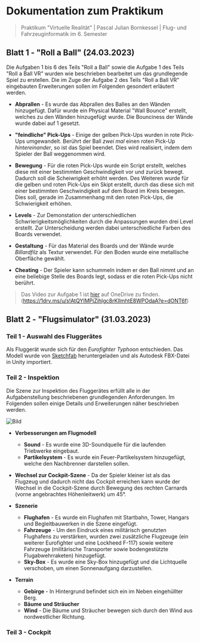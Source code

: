 # Dokumentation zum Praktikum

> Praktikum "Virtuelle Realität"  |  Pascal Julian Bornkessel  |  Flug- und Fahrzeuginformatik im 6. Semester


## Blatt 1 - "Roll a Ball" (24.03.2023)
Die Aufgaben 1 bis 6 des Teils "Roll a Ball" sowie die Aufgabe 1 des Teils "Roll a Ball VR" wurden wie beschrieben bearbeitet um das grundlegende Spiel zu erstellen. Die im Zuge der Aufgabe 2 des Teils "Roll a Ball VR" eingebauten Erweiterungen sollen im Folgenden gesondert erläutert werden. 

* **Abprallen** - Es wurde das Abprallen des Balles an den Wänden hinzugefügt. Dafür wurde ein Physical Material "Wall Bounce" erstellt, welches zu den Wänden hinzugefügt wurde. Die Bounciness der Wände wurde dabei auf 1 gesetzt.

* **"feindliche" Pick-Ups** - Einige der gelben Pick-Ups wurden in rote Pick-Ups umgewandelt. Berührt der Ball _zwei mal_ einen roten Pick-Up _hintereinander_, so ist das Spiel beendet. Dies wird realisiert, indem dem Spieler der Ball weggenommen wird.

* **Bewegung** - Für die roten Pick-Ups wurde ein Script erstellt, welches diese mit einer bestimmten Geschwindigkeit vor und zurück bewegt. Dadurch soll die Scheiwrigkeit erhöht werden. Des Weiteren wurde für die gelben und roten Pick-Ups ein Skipt erstellt, durch das diese sich mit einer bestimmten Geschwindigkeit auf dem Board im Kreis bewegen. Dies soll, gerade im Zusammenhang mit den roten Pick-Ups, die Schwierigkeit erhöhen.

* **Levels** - Zur Demonstation der unterschiedlichen Schwrierigkeitsmöglichkeiten durch die Anpassungen wurden drei Level erstellt. Zur Unterscheidung werden dabei unterschiedliche Farben des Boards verwendet.

* **Gestaltung** - Für das Material des Boards und der Wände wurde _Billardfilz_ als Textur verwendet. Für den Boden wurde eine metallische Oberfläche gewählt.

* **Cheating** -  Der Spieler kann schummeln indem er den Ball nimmt und an eine beliebige Stelle des Boards legt, sodass er die roten Pick-Ups nicht berührt.

> Das Video zur Aufgabe 1 ist [hier](https://1drv.ms/u/s!AtQYIMPjZihlgc8rKIlmhtE8WPOdaA?e=dONT6f) auf OneDrive zu finden. (https://1drv.ms/u/s!AtQYIMPjZihlgc8rKIlmhtE8WPOdaA?e=dONT6f)


## Blatt 2 - "Flugsimulator" (31.03.2023)
### Teil 1 - Auswahl des Fluggerätes
Als Fluggerät wurde sich für den _Eurofighter Typhoon_ entschieden. Das Modell wurde von [Sketchfab](https://sketchfab.com/) heruntergeladen und als Autodesk FBX-Datei in Unity importiert.

### Teil 2 - Inspektion
Die Szene zur Inspektion des Fluggerätes erfüllt alle in der Aufgabenstellung beschriebenen grundlegenden Anforderungen. Im Folgenden sollen einige Details und Erweiterungen näher beschrieben werden.

![Bild](https://i.ibb.co/SsS4Fb3/inspektion.png)

* **Verbesserungen am Flugmodell**
     * **Sound** - Es wurde eine 3D-Soundquelle für die laufenden Triebwerke eingebaut.
     * **Partikelsystem** - Es wurde ein Feuer-Partikelsystem hinzugefügt, welche den Nachbrenner darstellen sollen.
     
* **Wechsel zur Cockpit-Szene** - Da der Spieler kleiner ist als das Flugzeug und dadurch nicht das Cockpit erreichen kann wurde der Wechsel in die Cockpit-Szene durch Bewegung des rechten Carnards (vorne angebrachtes Höhenleitwerk) um 45°.

* **Szenerie**
     * **Flughafen** - Es wurde ein Flughafen mit Startbahn, Tower, Hangars und Begleitbauwerken in die Szene eingefügt.
     * **Fahrzeuge** - Um den Eindruck eines militärisch genutzten Flughafens zu verstärken, wurden zwei zusätzliche Flugzeuge (ein weiterer Eurofighter und eine Lockheed F-117) sowie weitere Fahrzeuge (militärische Transporter sowie bodengestützte Flugabwehrraketen) hinzugefügt.
     * **Sky-Box** - Es wurde eine Sky-Box hinzugefügt und die Lichtquelle verschoben, um einen Sonnenaufgang darzustellen.
     
* **Terrain**
     * **Gebirge** - In Hintergrund befindet sich ein im Neben eingehüllter Berg.
     * **Bäume und Sträucher**
     * **Wind** - Die Bäume und Sträucher bewegen sich durch den Wind aus nordwestlicher Richtung.


### Teil 3 - Cockpit

